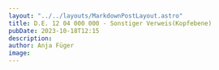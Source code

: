 ```yaml
---
layout: "../../layouts/MarkdownPostLayout.astro"
title: D.E. 12 04 000 000 - Sonstiger Verweis(Kopfebene)
pubDate: 2023-10-18T12:15
description: 
author: Anja Füger
image: 
---
```


